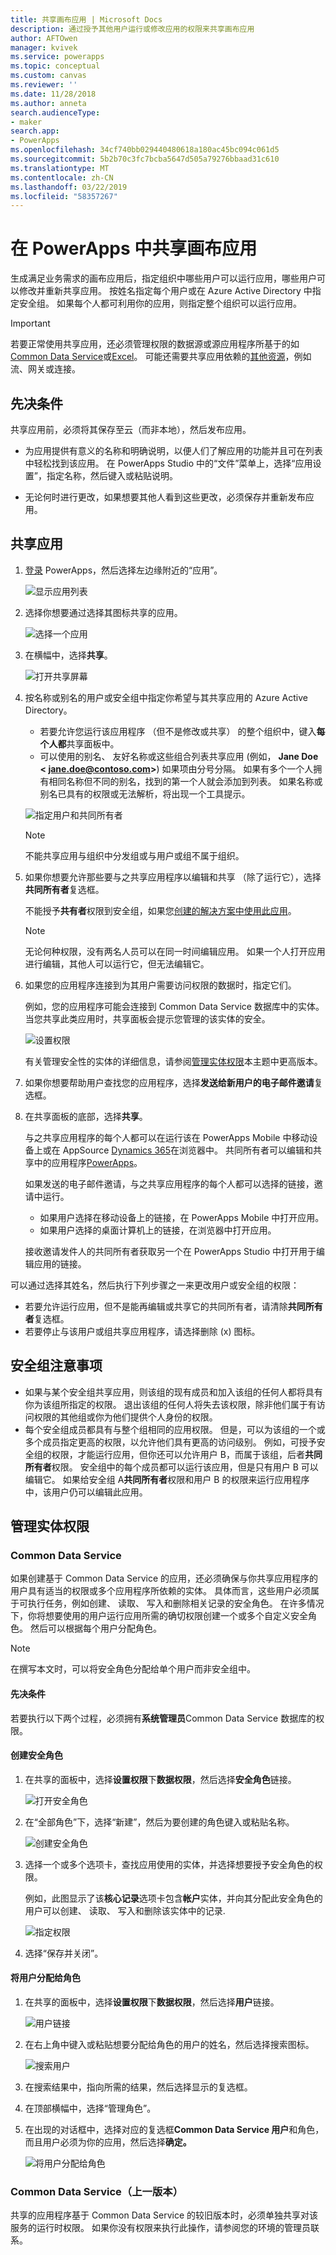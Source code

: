```yaml
---
title: 共享画布应用 | Microsoft Docs
description: 通过授予其他用户运行或修改应用的权限来共享画布应用
author: AFTOwen
manager: kvivek
ms.service: powerapps
ms.topic: conceptual
ms.custom: canvas
ms.reviewer: ''
ms.date: 11/28/2018
ms.author: anneta
search.audienceType:
- maker
search.app:
- PowerApps
ms.openlocfilehash: 34cf740bb029440480618a180ac45bc094c061d5
ms.sourcegitcommit: 5b2b70c3fc7bcba5647d505a79276bbaad31c610
ms.translationtype: MT
ms.contentlocale: zh-CN
ms.lasthandoff: 03/22/2019
ms.locfileid: "58357267"
---
```

# <a name="share-a-canvas-app-in-powerapps"></a>在 PowerApps 中共享画布应用

生成满足业务需求的画布应用后，指定组织中哪些用户可以运行应用，哪些用户可以修改并重新共享应用。 按姓名指定每个用户或在 Azure Active Directory 中指定安全组。 如果每个人都可利用你的应用，则指定整个组织可以运行应用。

> [!IMPORTANT]
> 若要正常使用共享应用，还必须管理权限的数据源或源应用程序所基于的如[Common Data Service](#common-data-service)或[Excel](share-app-data.md)。 可能还需要共享应用依赖的[其他资源](share-app-resources.md)，例如流、网关或连接。

## <a name="prerequisites"></a>先决条件

共享应用前，必须将其保存至云（而非本地），然后发布应用。

- 为应用提供有意义的名称和明确说明，以便人们了解应用的功能并且可在列表中轻松找到该应用。 在 PowerApps Studio 中的“文件”菜单上，选择“应用设置”，指定名称，然后键入或粘贴说明。

- 无论何时进行更改，如果想要其他人看到这些更改，必须保存并重新发布应用。

## <a name="share-an-app"></a>共享应用

1. [登录](https://web.powerapps.com?utm_source=padocs&utm_medium=linkinadoc&utm_campaign=referralsfromdoc) PowerApps，然后选择左边缘附近的“应用”。

    ![显示应用列表](./media/share-app/file-apps.png)

1. 选择你想要通过选择其图标共享的应用。

    ![选择一个应用](./media/share-app/select-app.png)

1. 在横幅中，选择**共享**。

    ![打开共享屏幕](./media/share-app/banner-share.png)

1. 按名称或别名的用户或安全组中指定你希望与其共享应用的 Azure Active Directory。

    - 若要允许您运行该应用程序 （但不是修改或共享） 的整个组织中，键入**每个人都**共享面板中。
    - 可以使用的别名、 友好名称或这些组合列表共享应用 (例如， **Jane Doe &lt; jane.doe@contoso.com>**) 如果项由分号分隔。 如果有多个一个人拥有相同名称但不同的别名，找到的第一个人就会添加到列表。 如果名称或别名已具有的权限或无法解析，将出现一个工具提示。 
    
    ![指定用户和共同所有者](./media/share-app/share-everyone.png)

    > [!NOTE]
    > 不能共享应用与组织中分发组或与用户或组不属于组织。

1. 如果你想要允许那些要与之共享应用程序以编辑和共享 （除了运行它），选择**共同所有者**复选框。

    不能授予**共有者**权限到安全组，如果您[创建的解决方案中使用此应用](add-app-solution.md)。
    
    > [!NOTE]
    > 无论何种权限，没有两名人员可以在同一时间编辑应用。 如果一个人打开应用进行编辑，其他人可以运行它，但无法编辑它。

1. 如果您的应用程序连接到为其用户需要访问权限的数据时，指定它们。

    例如，您的应用程序可能会连接到 Common Data Service 数据库中的实体。 当您共享此类应用时，共享面板会提示您管理的该实体的安全。

    ![设置权限](./media/share-app/set-permissions.png)

    有关管理安全性的实体的详细信息，请参阅[管理实体权限](share-app.md#manage-entity-permissions)本主题中更高版本。

1. 如果你想要帮助用户查找您的应用程序，选择**发送给新用户的电子邮件邀请**复选框。

1. 在共享面板的底部，选择**共享**。

    与之共享应用程序的每个人都可以在运行该在 PowerApps Mobile 中移动设备上或在 AppSource [Dynamics 365](https://home.dynamics.com)在浏览器中。 共同所有者可以编辑和共享中的应用程序[PowerApps](https://web.powerapps.com?utm_source=padocs&utm_medium=linkinadoc&utm_campaign=referralsfromdoc)。

    如果发送的电子邮件邀请，与之共享应用程序的每个人都可以选择的链接，邀请中运行。

    - 如果用户选择在移动设备上的链接，在 PowerApps Mobile 中打开应用。
    - 如果用户选择的桌面计算机上的链接，在浏览器中打开应用。

    接收邀请发件人的共同所有者获取另一个在 PowerApps Studio 中打开用于编辑应用的链接。

可以通过选择其姓名，然后执行下列步骤之一来更改用户或安全组的权限：

- 若要允许运行应用，但不是能再编辑或共享它的共同所有者，请清除**共同所有者**复选框。
- 若要停止与该用户或组共享应用程序，请选择删除 (x) 图标。

## <a name="security-group-considerations"></a>安全组注意事项

- 如果与某个安全组共享应用，则该组的现有成员和加入该组的任何人都将具有你为该组所指定的权限。 退出该组的任何人将失去该权限，除非他们属于有访问权限的其他组或你为他们提供个人身份的权限。
- 每个安全组成员都具有与整个组相同的应用权限。 但是，可以为该组的一个或多个成员指定更高的权限，以允许他们具有更高的访问级别。 例如，可授予安全组的权限，才能运行应用，但你还可以允许用户 B，而属于该组，后者**共同所有者**权限。 安全组中的每个成员都可以运行该应用，但是只有用户 B 可以编辑它。 如果给安全组 A**共同所有者**权限和用户 B 的权限来运行应用程序中，该用户仍可以编辑此应用。

## <a name="manage-entity-permissions"></a>管理实体权限

### <a name="common-data-service"></a>Common Data Service

如果创建基于 Common Data Service 的应用，还必须确保与你共享应用程序的用户具有适当的权限或多个应用程序所依赖的实体。 具体而言，这些用户必须属于可执行任务，例如创建、 读取、 写入和删除相关记录的安全角色。 在许多情况下，你将想要使用的用户运行应用所需的确切权限创建一个或多个自定义安全角色。 然后可以根据每个用户分配角色。

> [!NOTE]
> 在撰写本文时，可以将安全角色分配给单个用户而非安全组中。

#### <a name="prerequisite"></a>先决条件

若要执行以下两个过程，必须拥有**系统管理员**Common Data Service 数据库的权限。

#### <a name="create-a-security-role"></a>创建安全角色

1. 在共享的面板中，选择**设置权限**下**数据权限**，然后选择**安全角色**链接。

    ![打开安全角色](media/share-app/security-roles.png)

1. 在“全部角色”下，选择“新建”，然后为要创建的角色键入或粘贴名称。

    ![创建安全角色](media/share-app/new-role.png)

1. 选择一个或多个选项卡，查找应用使用的实体，并选择想要授予安全角色的权限。

    例如，此图显示了该**核心记录**选项卡包含**帐户**实体，并向其分配此安全角色的用户可以创建、 读取、 写入和删除该实体中的记录.

    ![指定权限](media/share-app/grant-access.png)

1. 选择“保存并关闭”。

#### <a name="assign-a-user-to-a-role"></a>将用户分配给角色

1. 在共享的面板中，选择**设置权限**下**数据权限**，然后选择**用户**链接。

    ![用户链接](media/share-app/open-users.png)

1. 在右上角中键入或粘贴想要分配给角色的用户的姓名，然后选择搜索图标。

    ![搜索用户](media/share-app/search-users.png)

1. 在搜索结果中，指向所需的结果，然后选择显示的复选框。

1. 在顶部横幅中，选择“管理角色”。

1. 在出现的对话框中，选择对应的复选框**Common Data Service 用户**和角色，而且用户必须为你的应用，然后选择**确定。**

    ![将用户分配给角色](media/share-app/assign-users.png)

### <a name="common-data-service-previous-version"></a>Common Data Service（上一版本）

共享的应用程序基于 Common Data Service 的较旧版本时，必须单独共享对该服务的运行时权限。 如果你没有权限来执行此操作，请参阅您的环境的管理员联系。
